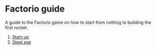 # Factorio guide

A guide to the Factorio game on how to start from nothing to building the first rocket.

1. [Start-up](start-up/README.md)
1. [Steel age](steel-age/README.md)
